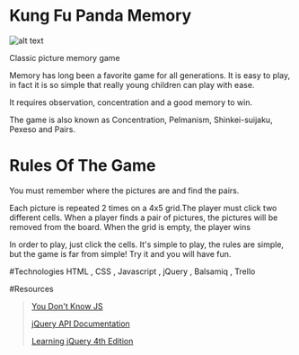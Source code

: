 # Kung Fu Panda Memory
![alt text][logo]

[logo]:http://cdn.collider.com/wp-content/uploads/kung-fu-panda-2.jpg
>


Classic picture memory game

Memory has long been a favorite game for all generations. It is easy to play, in fact it is so simple that really young children can play with ease.

It requires observation, concentration and a good memory to win.

The game is also known as Concentration, Pelmanism, Shinkei-suijaku, Pexeso and Pairs.

# Rules Of The Game
 You must remember where the pictures are and find the pairs.

Each picture is repeated 2 times on a 4x5 grid.The player must click two different cells. 
When a player finds a pair of pictures, the pictures will be removed from the board.
When the grid is empty, the player wins

In order to play, just click the cells. It's simple to play, the rules are simple, but the game is far from simple! Try it and you will have fun.

#Technologies
HTML , CSS , Javascript , jQuery , Balsamiq , Trello






#Resources
>[You Don't Know JS](https://github.com/getify/You-Dont-Know-JS)
>
>[jQuery API Documentation](https://api.jquery.com/)
>
>[Learning jQuery 4th Edition](http://www.pdfiles.com/pdf/files/English/Web_Apps_Programming_&_Internet/Learning_jQuery.pdf)
